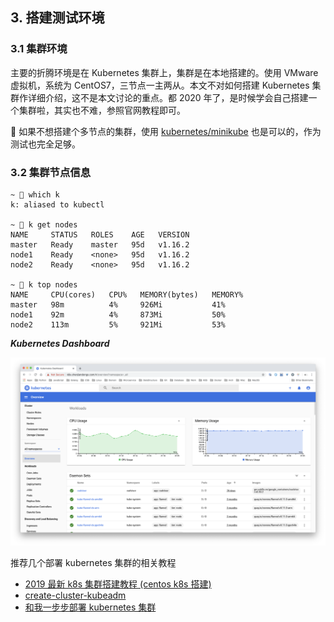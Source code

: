 ## 3. 搭建测试环境

### 3.1 集群环境

主要的折腾环境是在 Kubernetes 集群上，集群是在本地搭建的。使用 VMware 虚拟机，系统为 CentOS7，三节点一主两从。本文不对如何搭建 Kubernetes 集群作详细介绍，这不是本文讨论的重点。都 2020 年了，是时候学会自己搭建一个集群啦，其实也不难，参照官网教程即可。

🤔 如果不想搭建个多节点的集群，使用 [kubernetes/minikube](https://github.com/kubernetes/minikube) 也是可以的，作为测试也完全足够。

### 3.2 集群节点信息

```shell
~ 🐶 which k
k: aliased to kubectl

~ 🐶 k get nodes
NAME     STATUS   ROLES    AGE   VERSION
master   Ready    master   95d   v1.16.2
node1    Ready    <none>   95d   v1.16.2
node2    Ready    <none>   95d   v1.16.2

~ 🐶 k top nodes
NAME     CPU(cores)   CPU%   MEMORY(bytes)   MEMORY%
master   98m          4%     926Mi           41%
node1    92m          4%     873Mi           50%
node2    113m         5%     921Mi           53%
```

***Kubernetes Dashboard***

![Kubernetes dashboard](./images/k8s-dashboard.png)

推荐几个部署 kubernetes 集群的相关教程

* [2019 最新 k8s 集群搭建教程 (centos k8s 搭建)](https://juejin.im/post/5cb7dde9f265da034d2a0dba)
* [create-cluster-kubeadm](https://kubernetes.io/docs/setup/production-environment/tools/kubeadm/create-cluster-kubeadm/)
* [和我一步步部署 kubernetes 集群](https://github.com/opsnull/follow-me-install-kubernetes-cluster)
